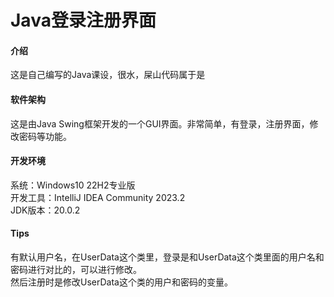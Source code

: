 # Java登录注册界面

#### 介绍
这是自己编写的Java课设，很水，屎山代码属于是

#### 软件架构
这是由Java Swing框架开发的一个GUI界面。非常简单，有登录，注册界面，修改密码等功能。

#### 开发环境
系统：Windows10 22H2专业版<br />
开发工具：IntelliJ IDEA Community 2023.2<br />
JDK版本：20.0.2<br />

#### Tips
有默认用户名，在UserData这个类里，登录是和UserData这个类里面的用户名和密码进行对比的，可以进行修改。<br />
然后注册时是修改UserData这个类的用户和密码的变量。<br />

